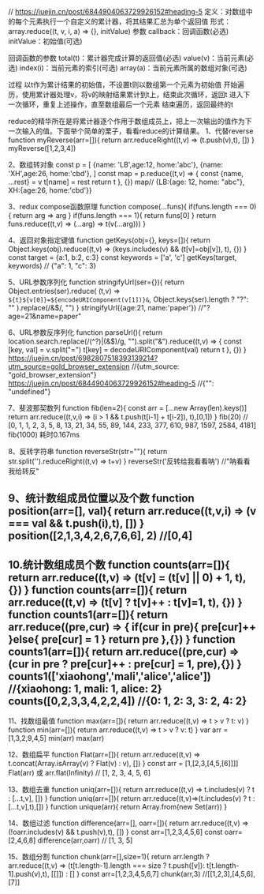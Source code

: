// https://juejin.cn/post/6844904063729926152#heading-5
定义：对数组中的每个元素执行一个自定义的累计器，将其结果汇总为单个返回值
形式：array.reduce((t, v, i, a) => {}, initValue)
参数
callback：回调函数(必选)
initValue：初始值(可选)

回调函数的参数
total(t)：累计器完成计算的返回值(必选)
value(v)：当前元素(必选)
index(i)：当前元素的索引(可选)
array(a)：当前元素所属的数组对象(可选)

过程
以t作为累计结果的初始值，不设置t则以数组第一个元素为初始值
开始遍历，使用累计器处理v，将v的映射结果累计到t上，结束此次循环，返回t
进入下一次循环，重复上述操作，直至数组最后一个元素
结束遍历，返回最终的t


<!-- 
  ('hey',2+5,'hello')  // 'hello'
  ('hello',a=3+5,a)  // 8
  在js中使用括号包裹任意数量表达式，返回最后一个表达式作为结果
 -->
reduce的精华所在是将累计器逐个作用于数组成员上，把上一次输出的值作为下一次输入的值。下面举个简单的栗子，看看reduce的计算结果。
1、代替reverse
function myReverse(arr=[]){
  return arr.reduceRight((t,v) => (t.push(v),t), [])
}
myReverse([1,2,3,4])

2、数组转对象
 const p = [
   {name: 'LB',age:12, home:'abc'},
   {name: 'XH',age:26, home:'cbd'},
 ]
 const map = p.reduce((t,v) => {
   const {name, ...rest} = v
   t[name] = rest
   return t
 }, {})
map// {LB:{age: 12, home: "abc"}, XH:{age:26, home:'cbd'}}

3、redux compose函数原理
function compose(...funs){
  if(funs.length === 0){
    return arg => arg
  }
  if(funs.length === 1){
    return funs[0]
  }
  return funs.reduce((t,v) => (...arg) => t(v(...arg)))
}

4、返回对象指定键值
function getKeys(obj={}, keys=[]){
  return Object.keys(obj).reduce((t,v) => (keys.includes(v) && (t[v]=obj[v]), t), {})
}
const target = {a:1, b:2, c:3}
const keywords = ['a', 'c']
getKeys(target, keywords) // {"a": 1, "c": 3}

5、URL参数序列化
function stringifyUrl(ser={}){
  return Object.entries(ser).reduce(
    (t,v) => `${t}${v[0]}=${encodeURIComponent(v[1])}&`,
    Object.keys(ser).length ? "?": ""
  ).replace(/&$/, "")
}
stringifyUrl({age:21, name:'paper'})  //"?age=21&name=paper"

6、URL参数反序列化
function parseUrl(){
  return location.search.replace(/(^\?)|(&$)/g, "").split("&").reduce((t,v) => {
    const [key, val] = v.split("=")
    t[key] = decodeURIComponent(val)
    return t
  }, {})
}
https://juejin.cn/post/6982807518393139214?utm_source=gold_browser_extension  //{utm_source: "gold_browser_extension"}
https://juejin.cn/post/6844904063729926152#heading-5                          //{"": "undefined"}

7、斐波那契数列
function fib(len=2){
  const arr = [...new Array(len).keys()]
  return arr.reduce((t,v,i) => (i > 1 && t.push(t[i-1] + t[i-2]), t),[0,1])
}
fib(20) // [0, 1, 1, 2, 3, 5, 8, 13, 21, 34, 55, 89, 144, 233, 377, 610, 987, 1597, 2584, 4181]
fib(1000) 耗时0.167ms

8、反转字符串
function reverseStr(str=""){
  return str.split('').reduceRight((t,v) => t+v)
}
reverseStr('反转给我看看呐') //"呐看看我给转反"

9、统计数组成员位置以及个数
function position(arr=[], val){
  return arr.reduce((t,v,i) => (v === val && t.push(i),t), [])
}
position([2,1,3,4,2,6,7,6,6], 2) //[0,4]
----------------------------------------------------------------------------------------
10.统计数组成员个数
function counts(arr=[]){
  return arr.reduce((t,v) => (t[v] = (t[v] || 0) + 1, t), {})
}
function counts(arr=[]){
  return arr.reduce((t,v) => (t[v] ? t[v]++ : t[v]=1, t), {})
}
function counts1(arr=[]){
  return arr.reduce((pre,cur) => {
    if(cur in pre){
      pre[cur]++
    }else{
      pre[cur] = 1
    }
    return pre
  },{})
}
function counts1(arr=[]){
  return arr.reduce((pre,cur) => (cur in pre ? pre[cur]++ : pre[cur] = 1, pre),{})
}
counts1(['xiaohong','mali','alice','alice']) //{xiaohong: 1, mali: 1, alice: 2}
counts([0,2,3,3,4,2,2,4]) //{0: 1, 2: 3, 3: 2, 4: 2}
----------------------------------------------------------------------------------------
11、找数组最值
function max(arr=[]){
  return arr.reduce((t,v) => t > v ? t: v)
}
function min(arr=[]){
  return arr.reduce((t,v) => t > v ? v: t)
}
var arr = [1,3,2,9,4,5]
min(arr)
max(arr)

12、数组扁平
function Flat(arr=[]){
  return arr.reduce((t,v) => t.concat(Array.isArray(v) ? Flat(v) : v), [])
}
const arr = [1,[2,3,[4,5,[6]]]]
Flat(arr) 或 arr.flat(Infinity) // [1, 2, 3, 4, 5, 6]

13、数组去重 
function uniq(arr=[]){
  return arr.reduce((t,v) => t.includes(v) ? t : [...t,v], [])
}
function uniq(arr=[]){
  return arr.reduce((t,v)=>(t.includes(v) ? t : [...t,v],t),[])
}
function unique(arr){
  return Array.from(new Set(arr))
}

14、数组过滤
function difference(arr=[], oarr=[]){
  return arr.reduce((t,v) => (!oarr.includes(v) && t.push(v),t), [])
}
const arr=[1,2,3,4,5,6]
const oarr=[2,4,6,8]
difference(arr,oarr)  // [1, 3, 5]

15、数组分割
function chunk(arr=[],size=1){
  return arr.length ? arr.reduce((t,v) => (t[t.length-1].length === size ? t.push([v]): t[t.length-1].push(v),t), [[]]) : []
}
const arr=[1,2,3,4,5,6,7]
chunk(arr,3) //[[1,2,3],[4,5,6],[7]]